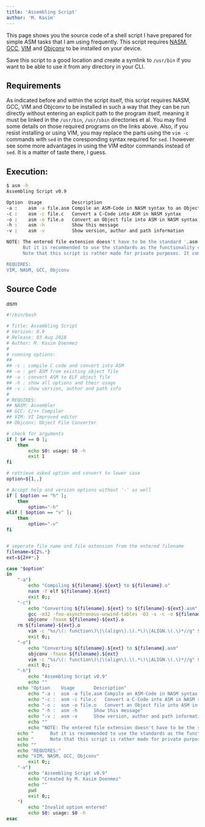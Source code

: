 ```yaml
---
title: 'Assembling Script'
author: 'M. Kasim'
---
```


This page shows you the source code of a shell script I have prepared for simple ASM tasks that I am using frequently.
This script requires [NASM](https://nasm.us), [GCC](https://gcc.gnu.org/), [VIM](https://www.vim.org/) and [Objconv](http://www.agner.org/optimize/#objconv) to be installed on your device.

Save this script to a good location and create a symlink to `/usr/bin` if you want to be able to use it from any directory in your CLI.

## Requirements
As indicated before and within the script itself, this script requires NASM, GCC, VIM and Objconv to be installed in such a way that they can be run directly without entering an explicit path to the program itself, meaning it must be linked in the `/usr/bin`, `/usr/sbin` directories et al. You may find some details on those required programs on the links above.
Also, if you resist installing or using VIM, you may replace the parts using the `vim -c` commands with `sed` in the coresponding syntax required for `sed`. I however see some more advantages in using the VIM editor commands instead of `sed`. It is a matter of taste there, I guess.

## Execution:
```sh
$ asm -h
Assembling Script v0.9

Option	Usage			Description
-a : 	asm -a file.asm	Compile an ASM-Code in NASM syntax to an Object file
-c : 	asm -c file.c	Convert a C-Code into ASM in NASM syntax
-o : 	asm -o file.o	Convert an Object file into ASM in NASM syntax
-h : 	asm -h			Show this message
-v : 	asm -v			Show version, author and path information

NOTE: The entered file extension doesn't have to be the standard '.asm', '.c' or '.o'.
      But it is recommended to use the standards as the functionality cannot be guaranteed.
      Note that this script is rather made for private purposes. It comes with no warranty.

REQUIRES:
VIM, NASM, GCC, Objconv
```

## Source Code
_asm_
```sh
#!/bin/bash

# Title: Assembling Script
# Version: 0.9
# Release: 03 Aug 2018
# Author: M. Kasim Doenmez
#
# running options:
##
## -c : compile C code and convert into ASM
## -o : get ASM from existing object file
## -a : convert ASM to ELF object file
## -h : show all options and their usage
## -v : show version, author and path info
#
# REQUIRES:
## NASM: Assembler
## GCC: C/++ Compiler
## VIM: VI Improved editor
## Objconv: Object File Converter

# check for arguments
if [ $# == 0 ]; 
    then
        echo $0: usage: $0 -h
        exit 1
fi

# retrieve asked option and convert to lower case
option=${1,,}

# Accept help and version options without '-' as well
if [ $option == "h" ]; 
    then
        option="-h"
elif [ $option == "v" ];
    then
        option="-v"
fi


# seperate file name and file extension from the entered filename
filename=${2%.*}
ext=${2##*.}

case "$option"
in
    "-a")
        echo "Compiling ${filename}.${ext} to ${filename}.o"
        nasm -f elf ${filename}.${ext}
        exit 0;;
    "-c") 
        echo "Converting ${filename}.${ext} to ${filename}-${ext}.asm"
        gcc -m32 -fno-asynchronous-unwind-tables -O3 -s -c -o ${filename}-${ext}.o ${filename}.${ext}
        objconv -fnasm ${filename}-${ext}.o
	rm ${filename}-${ext}.o
        vim -c "%s/\(: function\)\|\(align\).\(.*\)\|ALIGN.\(.\)*//g" ${filename}-${ext}.asm
        exit 0;;
    "-o")
        echo "Converting ${filename}.${ext} to ${filename}.asm"
        objconv -fnasm ${filename}.${ext}
        vim -c "%s/\(: function\)\|\(align\).\(.*\)\|ALIGN.\(.\)*//g" ${filename}.asm
        exit 0;;
    "-h")
        echo "Assembling Script v0.9"
        echo ""
	echo "Option	Usage		Description"
        echo "-a : 	asm -a file.asm	Compile an ASM-Code in NASM syntax to an Object file"
        echo "-c : 	asm -c file.c	Convert a C-Code into ASM in NASM syntax"
        echo "-o : 	asm -o file.o	Convert an Object file into ASM in NASM syntax"
        echo "-h : 	asm -h		Show this message"
        echo "-v : 	asm -v		Show version, author and path information"
        echo ""
        echo "NOTE: The entered file extension doesn't have to be the standard '.asm', '.c' or '.o'."
	echo "      But it is recommended to use the standards as the functionality cannot be guaranteed."
	echo "      Note that this script is rather made for private purposes. It comes with no warranty."
	echo ""
	echo "REQUIRES:"
	echo "VIM, NASM, GCC, Objconv"
        exit 0;;
    "-v")
        echo "Assembling Script v0.9"
        echo "Created by M. Kasim Doenmez"
        echo ""
        pwd
        exit 0;;
    *)
        echo "Invalid option entered"
        echo $0: usage: $0 -h
esac
```



